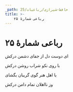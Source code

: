```yaml
---
_path: حافظ-شیرازی/رباعیات/25
title: >-
    رباعی شمارهٔ ۲۵
---
```

# رباعی شمارهٔ ۲۵

<div class="b" id="bn1"><div class="m1"><p>ای دوست دل از جفای دشمن درکش</p></div>
<div class="m2"><p>با روی نکو شراب روشن درکش</p></div></div>
<div class="b" id="bn2"><div class="m1"><p>با اهل هنر گوی گریبان بگشای</p></div>
<div class="m2"><p>وز نااهلان تمام دامن درکش</p></div></div>

